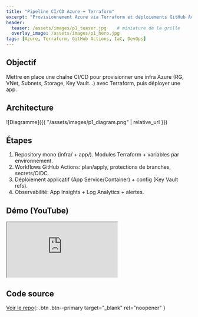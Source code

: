 ```yaml
---
title: "Pipeline CI/CD Azure + Terraform"
excerpt: "Provisionnement Azure via Terraform et déploiements GitHub Actions — de dev à prod."
header:
  teaser: /assets/images/p1_teaser.jpg    # miniature de la grille
  overlay_image: /assets/images/p1_hero.jpg
tags: [Azure, Terraform, GitHub Actions, IaC, DevOps]
---
```


## Objectif
Mettre en place une chaîne CI/CD pour provisionner une infra Azure (RG, VNet, Subnets, Storage, Key Vault...) avec Terraform, puis déployer une app.

## Architecture
![Diagramme]({{ "/assets/images/p1_diagram.png" | relative_url }})

## Étapes
1. Repository mono (infra/ + app/). Modules Terraform + variables par environnement.
2. Workflows GitHub Actions: plan/apply, protections de branches, secrets/OIDC.
3. Déploiement applicatif (App Service/Container) + config (Key Vault refs).
4. Observabilité: App Insights + Log Analytics + alertes.

## Démo (YouTube)
<div class="ratio ratio-16x9">
  <iframe src="https://www.youtube.com/embed/ID_DE_TA_VIDEO" title="Démo" allowfullscreen></iframe>
</div>

## Code source
[Voir le repo](https://github.com/stanilpaul/TON-REPO){: .btn .btn--primary target="_blank" rel="noopener" }